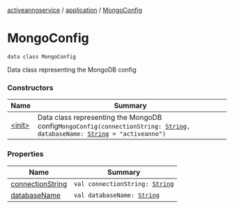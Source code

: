 [activeannoservice](../../index.md) / [application](../index.md) / [MongoConfig](./index.md)

# MongoConfig

`data class MongoConfig`

Data class representing the MongoDB config

### Constructors

| Name | Summary |
|---|---|
| [&lt;init&gt;](-init-.md) | Data class representing the MongoDB config`MongoConfig(connectionString: `[`String`](https://kotlinlang.org/api/latest/jvm/stdlib/kotlin/-string/index.html)`, databaseName: `[`String`](https://kotlinlang.org/api/latest/jvm/stdlib/kotlin/-string/index.html)` = "activeanno")` |

### Properties

| Name | Summary |
|---|---|
| [connectionString](connection-string.md) | `val connectionString: `[`String`](https://kotlinlang.org/api/latest/jvm/stdlib/kotlin/-string/index.html) |
| [databaseName](database-name.md) | `val databaseName: `[`String`](https://kotlinlang.org/api/latest/jvm/stdlib/kotlin/-string/index.html) |
